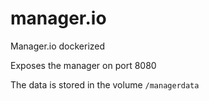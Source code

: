 # manager.io
Manager.io dockerized

Exposes the manager on port 8080

The data is stored in the volume `/managerdata`
